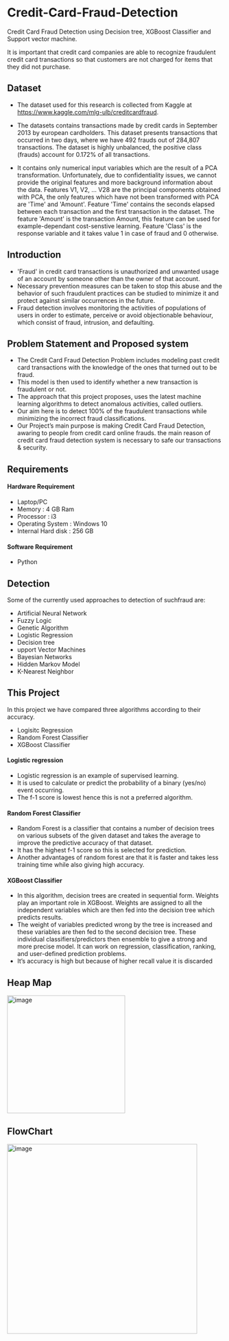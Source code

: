 # Credit-Card-Fraud-Detection
Credit Card Fraud Detection using Decision tree, XGBoost Classifier and Support vector machine.

It is important that credit card companies are able to recognize fraudulent credit card transactions so that customers are not charged for items that they did not purchase.

## Dataset
- The dataset used for this research is collected from Kaggle at https://www.kaggle.com/mlg-ulb/creditcardfraud.

- The datasets contains transactions made by credit cards in September 2013 by european cardholders. This dataset presents transactions that occurred in two days, where we have 492 frauds out of 284,807 transactions. The dataset is highly unbalanced, the positive class (frauds) account for 0.172% of all transactions.

- It contains only numerical input variables which are the result of a PCA transformation. Unfortunately, due to confidentiality issues, we cannot provide the original features and more background information about the data. Features V1, V2, … V28 are the principal components obtained with PCA, the only features which have not been transformed with PCA are 'Time' and 'Amount'. Feature 'Time' contains the seconds elapsed between each transaction and the first transaction in the dataset. The feature 'Amount' is the transaction Amount, this feature can be used for example-dependant cost-senstive learning. Feature 'Class' is the response variable and it takes value 1 in case of fraud and 0 otherwise.

## Introduction

- 'Fraud' in credit card transactions is unauthorized and unwanted usage of an account by someone other than the owner of that account.
- Necessary prevention measures can be taken to stop this abuse and the behavior of such fraudulent practices can be studied to minimize it and protect against similar occurrences in the future.
- Fraud detection involves monitoring the activities of populations of users in order to estimate, perceive or avoid objectionable behaviour, which consist of fraud, intrusion, and defaulting.

## Problem Statement and Proposed system

- The Credit Card Fraud Detection Problem includes modeling past credit card transactions with the knowledge of the ones that turned out to be fraud. 
- This model is then used to identify whether a new transaction is fraudulent or not. 
- The approach that this project proposes, uses the latest machine learning algorithms to detect anomalous activities, called outliers. 
- Our aim here is to detect 100% of the fraudulent transactions while minimizing the incorrect fraud classifications.
- Our Project’s main purpose is making Credit Card Fraud Detection, awaring to people from credit card online frauds. the main reason of credit card fraud detection system is necessary to safe our transactions & security.

## Requirements

#### Hardware Requirement
- Laptop/PC
- Memory : 4 GB Ram
- Processor : i3
- Operating System : Windows 10
- Internal Hard disk : 256 GB
#### Software Requirement
- Python

## Detection

Some of the currently used approaches to detection of suchfraud are:
- Artificial Neural Network
- Fuzzy Logic
- Genetic Algorithm
- Logistic Regression
- Decision tree
- upport Vector Machines
- Bayesian Networks
- Hidden Markov Model
- K-Nearest Neighbor

## This Project

In this project we have compared three algorithms according to their accuracy.
- Logisitc Regression
- Random Forest Classifier
- XGBoost Classifier

#### Logistic regression

- Logistic regression is an example of supervised learning.
- It is used to calculate or predict the probability of a binary (yes/no) event occurring. 
- The f-1 score is lowest hence this is not a preferred algorithm.

#### Random Forest Classifier

- Random Forest is a classifier that contains a number of decision trees on various subsets of the given dataset and takes the average to improve the predictive accuracy of that dataset.
- It has the highest f-1 score so this is selected for prediction.
- Another advantages of random forest are that it is faster and takes less training time while also giving high accuracy.

#### XGBoost Classifier

- In this algorithm, decision trees are created in sequential form. Weights play an important role in XGBoost. Weights are assigned to all the independent variables which are then fed into the decision tree which predicts results. 
- The weight of variables predicted wrong by the tree is increased and these variables are then fed to the second decision tree. These individual classifiers/predictors then ensemble to give a strong and more precise model. It can work on regression, classification, ranking, and user-defined prediction problems.
- It’s accuracy is high but because of higher recall value it is discarded 

## Heap Map

<img width="275" alt="image" src="https://user-images.githubusercontent.com/103554765/223153905-0c3cd780-0c5d-444c-9142-1219e17295fb.png">

## FlowChart

<img width="443" alt="image" src="https://user-images.githubusercontent.com/103554765/223154066-914eceef-024b-43c7-aa0c-37c1bd297148.png">



